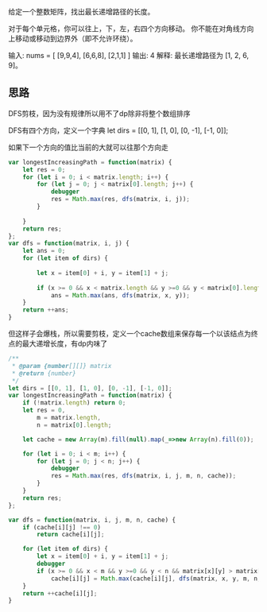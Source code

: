 给定一个整数矩阵，找出最长递增路径的长度。

对于每个单元格，你可以往上，下，左，右四个方向移动。 你不能在对角线方向上移动或移动到边界外（即不允许环绕）。

输入: nums = 
[
  [9,9,4],
  [6,6,8],
  [2,1,1]
] 
输出: 4 
解释: 最长递增路径为 [1, 2, 6, 9]。

## 思路
DFS剪枝，因为没有规律所以用不了dp除非将整个数组排序

DFS有四个方向，定义一个字典
let dirs = [[0, 1], [1, 0], [0, -1], [-1, 0]];

如果下一个方向的值比当前的大就可以往那个方向走
```javascript
var longestIncreasingPath = function(matrix) {
    let res = 0;
    for (let i = 0; i < matrix.length; i++) {
        for (let j = 0; j < matrix[0].length; j++) {
            debugger
            res = Math.max(res, dfs(matrix, i, j));
        }
           
    }
    return res;
};
var dfs = function(matrix, i, j) {
    let ans = 0;
    for (let item of dirs) {
        
        let x = item[0] + i, y = item[1] + j;
        
        if (x >= 0 && x < matrix.length && y >=0 && y < matrix[0].length && matrix[x][y] > matrix[i][j])
            ans = Math.max(ans, dfs(matrix, x, y));
    }
    return ++ans;
}
```
但这样子会爆栈，所以需要剪枝，定义一个cache数组来保存每一个以该结点为终点的最大递增长度，有dp内味了
```javascript
/**
 * @param {number[][]} matrix
 * @return {number}
 */
let dirs = [[0, 1], [1, 0], [0, -1], [-1, 0]];
var longestIncreasingPath = function(matrix) {
    if (!matrix.length) return 0;
    let res = 0,
        m = matrix.length,
        n = matrix[0].length;

    let cache = new Array(m).fill(null).map(_=>new Array(n).fill(0));

    for (let i = 0; i < m; i++) {
        for (let j = 0; j < n; j++) {
            debugger
            res = Math.max(res, dfs(matrix, i, j, m, n, cache));
        }
    }
    return res;
};

var dfs = function(matrix, i, j, m, n, cache) {
    if (cache[i][j] !== 0) 
        return cache[i][j];

    for (let item of dirs) {
        let x = item[0] + i, y = item[1] + j;
        debugger
        if (x >= 0 && x < m && y >=0 && y < n && matrix[x][y] > matrix[i][j])
            cache[i][j] = Math.max(cache[i][j], dfs(matrix, x, y, m, n, cache));
    }
    return ++cache[i][j];
}
```